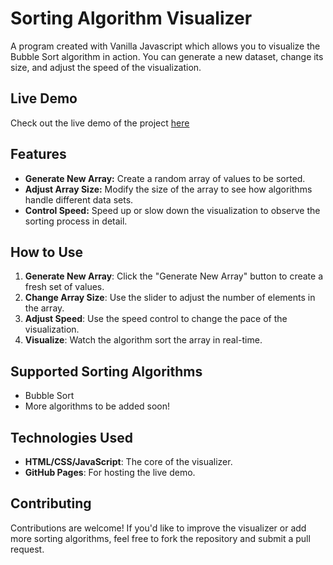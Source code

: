 # Sorting Algorithm Visualizer

A program created with Vanilla Javascript which allows you to visualize the Bubble Sort algorithm in action. You can generate a new dataset, change its size, and adjust the speed of the visualization.

## Live Demo

Check out the live demo of the project [here](https://bubble-sorting-algo.vercel.app/)

## Features

- **Generate New Array:** Create a random array of values to be sorted.
- **Adjust Array Size:** Modify the size of the array to see how algorithms handle different data sets.
- **Control Speed:** Speed up or slow down the visualization to observe the sorting process in detail.

## How to Use

1. **Generate New Array**: Click the "Generate New Array" button to create a fresh set of values.
2. **Change Array Size**: Use the slider to adjust the number of elements in the array.
3. **Adjust Speed**: Use the speed control to change the pace of the visualization.
4. **Visualize**: Watch the algorithm sort the array in real-time.

## Supported Sorting Algorithms

- Bubble Sort
- More algorithms to be added soon!

## Technologies Used

- **HTML/CSS/JavaScript**: The core of the visualizer.
- **GitHub Pages**: For hosting the live demo.

## Contributing

Contributions are welcome! If you'd like to improve the visualizer or add more sorting algorithms, feel free to fork the repository and submit a pull request.
